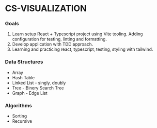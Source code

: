 # CS-VISUALIZATION

### Goals

1. Learn setup React + Typescript project using Vite tooling. Adding configuration for testing, linting and formatting.
2. Develop application with TDD approach.
3. Learning and practicing react, typescript, testing, styling with tailwind.

### Data Structures
- Array
- Hash Table
- Linked List - singly, doubly
- Tree - Binery Search Tree
- Graph - Edge List
### Algorithms
- Sorting
- Recursive
